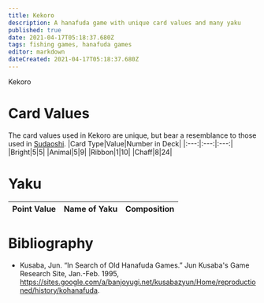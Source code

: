 ```yaml
---
title: Kekoro
description: A hanafuda game with unique card values and many yaku
published: true
date: 2021-04-17T05:18:37.680Z
tags: fishing games, hanafuda games
editor: markdown
dateCreated: 2021-04-17T05:18:37.680Z
---
```


Kekoro 


# Card Values
The card values used in Kekoro are unique, but bear a resemblance to those used in [Sudaoshi](/en/hanafuda/games/sudaoshi).
|Card Type|Value|Number in Deck|
|:---:|:---:|:---:|
|Bright|5|5|
|Animal|5|9|
|Ribbon|1|10|
|Chaff|8|24|
# Yaku
|Point Value|Name of Yaku|Composition|
|:---:|:---:|:---:|

# Bibliography
- Kusaba, Jun. “In Search of Old Hanafuda Games.” Jun Kusaba's Game Research Site, Jan.-Feb. 1995, https://sites.google.com/a/banjoyugi.net/kusabazyun/Home/reproductioned/history/kohanafuda.